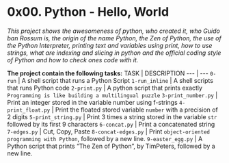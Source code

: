 # 0x00. Python - Hello, World
*This project shows the awesomeness of python, who created it, who Guido ban Rossum is, the origin of the name Python, the Zen of Python, the use of the Python Interpreter, printing text and variables using print, how to use strings, what are indexing and slicing in python and the official coding style of Python and how to check ones code with it.*

**The project contain the following tasks:**
TASK | DESCRIPTION
--- | ---
`0-run` | A shell script that runs a Python Script
`1-run_inline` | A shell scripts that runs Python code
`2-print.py` | A python script that prints exactly `Programming is like building a multilingual puzzle`
`3-print_number.py` | Print an integer stored in the variable number using f-strings
`4-print_float.py` | Print the floated stored variable `number` with a precision of 2 digits
`5-print_string.py` | Print 3 times a string stored in the variable `str` followed by its first 9 characters
`6-concat.py` | Print a concatenated string
`7-edges.py` | Cut, Copy, Paste
`8-concat-edges.py` | Print `object-oriented programming with Python`, followed by a new line.
`9-easter_egg.py` | A Python script that prints “The Zen of Python”, by TimPeters, followed by a new line.